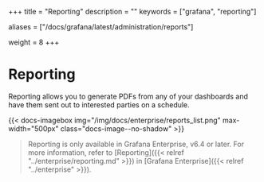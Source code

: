 +++
title = "Reporting"
description = ""
keywords = ["grafana", "reporting"]

aliases = ["/docs/grafana/latest/administration/reports"]


weight = 8
+++

# Reporting

Reporting allows you to generate PDFs from any of your dashboards and have them sent out to interested parties on a schedule.

{{< docs-imagebox img="/img/docs/enterprise/reports_list.png" max-width="500px" class="docs-image--no-shadow" >}}

> Reporting is only available in Grafana Enterprise, v6.4 or later. For more information, refer to [Reporting]({{< relref "../enterprise/reporting.md" >}}) in [Grafana Enterprise]({{< relref "../enterprise" >}}).
